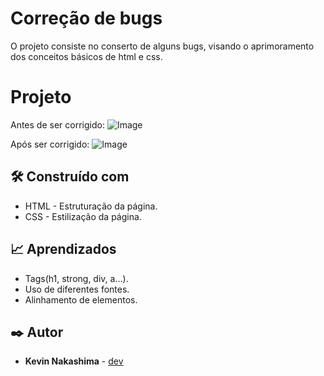 # Correção de bugs

O projeto consiste no conserto de alguns bugs, visando o aprimoramento dos conceitos básicos de html e css.

# Projeto

Antes de ser corrigido:
![Image](https://github.com/Kryonn/assets/image.png)

Após ser corrigido:
![Image](https://github.com/Kryonn/assets/image2.png)

## 🛠️ Construído com

* HTML - Estruturação da página.
* CSS - Estilização da página.

## 📈 Aprendizados

* Tags(h1, strong, div, a...).
* Uso de diferentes fontes.
* Alinhamento de elementos.

## ✒️ Autor

* **Kevin Nakashima** - [dev](https://github.com/Kryonn)




